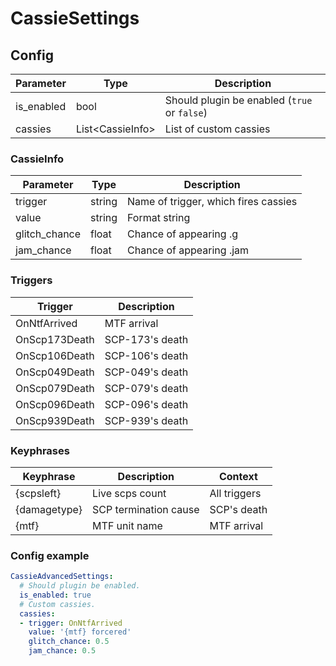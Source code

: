 # CassieSettings
## Config
| Parameter | Type | Description |
| -------- | --- | -------- |
| is_enabled | bool | Should plugin be enabled (`true` or `false`) |
| cassies | List\<CassieInfo\> | List of custom cassies |
### CassieInfo
| Parameter | Type | Description |
| -------- | --- | -------- |
| trigger | string | Name of trigger, which fires cassies |
| value | string | Format string |
| glitch_chance | float | Chance of appearing .g |
| jam_chance | float | Chance of appearing .jam |
### Triggers
| Trigger | Description |
| ------- | -------- |
| OnNtfArrived  | MTF arrival |
| OnScp173Death | SCP-173's death |
| OnScp106Death | SCP-106's death |
| OnScp049Death | SCP-049's death |
| OnScp079Death | SCP-079's death |
| OnScp096Death | SCP-096's death |
| OnScp939Death | SCP-939's death |
### Keyphrases
| Keyphrase | Description | Context |
| -------------- | -------- | -------- |
| {scpsleft}     | Live scps count | All triggers |
| {damagetype}   | SCP termination cause | SCP's death |
| {mtf}          | MTF unit name | MTF arrival |
### Config example
```yaml
CassieAdvancedSettings:
  # Should plugin be enabled.
  is_enabled: true
  # Custom cassies.
  cassies:
  - trigger: OnNtfArrived
    value: '{mtf} forcered'
    glitch_chance: 0.5
    jam_chance: 0.5
```
